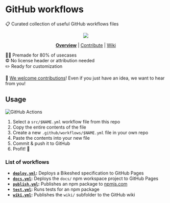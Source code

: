 # GitHub workflows

📋 Curated collection of useful GitHub workflows files

<div align="center">

![](https://i.imgur.com/lToQ3b4.png)

<!--prettier-ignore-->
**[Overview](https://github.com/jcbhmr/github-workflows#readme)**
| [Contribute](https://github.com/jcbhmr/github-workflows/blob/main/CONTRIBUTING.md)
| [Wiki](https://github.com/jcbhmr/github-workflows/wiki)

</div>

👷‍♂️ Premade for 80% of usecases \
©️ No license header or attribution needed \
✏️ Ready for customization

🤝 [We welcome contributions]! Even if you just have an idea, we want to hear from you!

## Usage

![GitHub Actions](https://img.shields.io/static/v1?style=for-the-badge&message=GitHub+Actions&color=2088FF&logo=GitHub+Actions&logoColor=FFFFFF&label=)

1. Select a `src/$NAME.yml` workflow file from this repo
2. Copy the entire contents of the file
3. Create a new `.github/workflows/$NAME.yml` file in your own repo
4. Paste the contents into your new file
5. Commit & push it to GitHub
6. Profit! 🎉

### List of workflows

- **[`deploy.yml`]:** Deploys a Bikeshed specification to GitHub Pages
- **[`docs.yml`]:** Deploys the `docs/` npm workspace project to GitHub Pages
- **[`publish.yml`]:** Publishes an npm package to [npmjs.com]
- **[`test.yml`]:** Runs tests for an npm package
- **[`wiki.yml`]:** Publishes the `wiki/` subfolder to the GitHub wiki

[`deploy.yml`]: src/deploy.yml
[`docs.yml`]: src/docs.yml
[`publish.yml`]: src/publish.yml
[`test.yml`]: src/test.yml
[`todo.yml`]: src/todo.yml
[`wiki.yml`]: src/wiki.yml
[we welcome contributions]: CONTRIBUTING.md
[npmjs.com]: https://www.npmjs.com/
